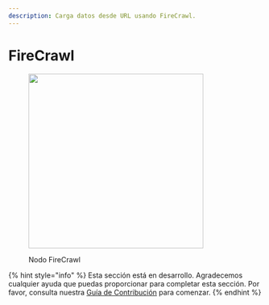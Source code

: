 ```yaml
---
description: Carga datos desde URL usando FireCrawl.
---
```


# FireCrawl

<figure><img src="../../../.gitbook/assets/up-004.png" alt="" width="347"><figcaption><p>Nodo FireCrawl</p></figcaption></figure>

{% hint style="info" %}
Esta sección está en desarrollo. Agradecemos cualquier ayuda que puedas proporcionar para completar esta sección. Por favor, consulta nuestra [Guía de Contribución](../../../contributing/) para comenzar.
{% endhint %}
